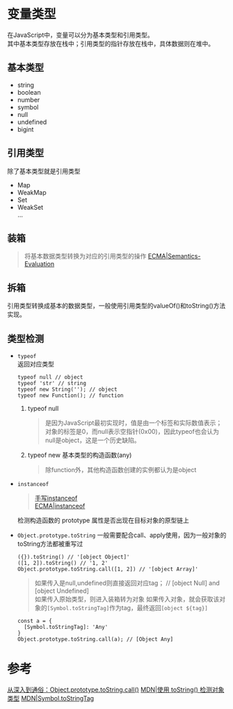 # 变量类型
在JavaScript中，变量可以分为基本类型和引用类型。   
其中基本类型存放在栈中；引用类型的指针存放在栈中，具体数据则在堆中。
## 基本类型
- string
- boolean
- number
- symbol
- null
- undefined
- bigint
## 引用类型
除了基本类型就是引用类型
- Map
- WeakMap
- Set
- WeakSet   
...
## 装箱
> 将基本数据类型转换为对应的引用类型的操作
[ECMA|Semantics-Evaluation](https://tc39.es/ecma262/#sec-property-accessors-runtime-semantics-evaluation)
## 拆箱
引用类型转换成基本的数据类型，一般使用引用类型的valueOf()和toString()方法实现。

## 类型检测
- `typeof`   
    返回对应类型
    ```
    typeof null // object
    typeof 'str' // string
    typeof new String(''); // object
    typeof new Function(); // function
    ```
  1. typeof null
      > 是因为JavaScript最初实现时，值是由一个标签和实际数值表示；对象的标签是0，而null表示空指针(0x00)，因此typeof也会认为null是object，这是一个历史缺陷。
  2. typeof new 基本类型的构造函数(any)
      > 除function外，其他构造函数创建的实例都认为是object
- `instanceof`   
    > [手写instanceof](/lib/手写代码/常规/insatanceof/index.js)    
    > [ECMA|instanceof](https://tc39.es/ecma262/#sec-instanceofoperator)

  检测构造函数的 prototype 属性是否出现在目标对象的原型链上
- `Object.prototype.toString`
  一般需要配合call、apply使用，因为一般对象的toString方法都被重写过
  ```
  ({}).toString() // '[object Object]'
  ([1, 2]).toString() // '1, 2'
  Object.prototype.toString.call([1, 2]) // '[object Array]'
  ```
  > 如果传入是null,undefined则直接返回对应tag； // [object Null] and [object Undefined]   
  > 如果传入原始类型，则进入装箱转为对象
  > 如果传入对象，就会获取该对象的`[Symbol.toStringTag]`作为tag，最终返回`[object ${tag}]`
  ```
  const a = {
    [Symbol.toStringTag]: 'Any'
  }
  Object.prototype.toString.call(a); // [Object Any]
  ```




# 参考
[从深入到通俗：Object.prototype.toString.call()](https://zhuanlan.zhihu.com/p/118793721)
[MDN|使用 toString() 检测对象类型](https://developer.mozilla.org/zh-CN/docs/Web/JavaScript/Reference/Global_Objects/Object/toString#%E8%A7%84%E8%8C%83)
[MDN|Symbol.toStringTag](https://developer.mozilla.org/zh-CN/docs/Web/JavaScript/Reference/Global_Objects/Symbol/toStringTag)